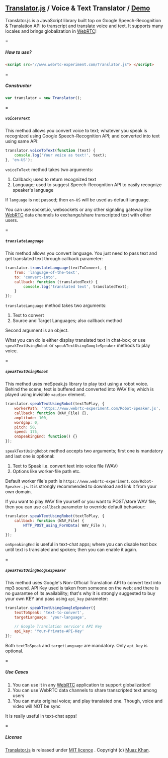 ## [Translator.js](https://github.com/muaz-khan/WebRTC-Experiment/tree/master/Translator.js) / Voice & Text Translator / [Demo](https://www.webrtc-experiment.com/Translator/)

Translator.js is a JavaScript library built top on Google Speech-Recognition & Translation API to transcript and translate voice and text. It supports many locales and brings globalization in <a href="https://www.webrtc-experiment.com/">WebRTC</a>!

=

##### How to use?

```html
<script src="//www.webrtc-experiment.com/Translator.js"> </script>
```

=

##### Constructor

```javascript
var translator = new Translator();
```

=

##### `voiceToText`

This method allows you convert voice to text; whatever you speak is recognized using Google Speech-Recognition API; and converted into text using same API:

```javascript
translator.voiceToText(function (text) {
    console.log('Your voice as text!', text);
}, 'en-US');
```

`voiceToText` method takes two arguments:

1. Callback; used to return recognized text
2. Language; used to suggest Speech-Recognition API to easily recognize speaker's language

If `language` is not passed; then `en-US` will be used as default language.

You can use socket.io, websockets or any other signaling gateway like [WebRTC](https://www.webrtc-experiment.com/) data channels to exchange/share transcripted text with other users.

=

##### `translateLanguage`

This method allows you convert language. You just need to pass text and get translated text through callback parameter:

```javascript
translator.translateLanguage(textToConvert, {
    from: 'language-of-the-text',
    to: 'convert-into',
    callback: function (translatedText) {
        console.log('translated text', translatedText);
    }
});
```

`translateLanguage` method takes two arguments:

1. Text to convert
2. Source and Target Languages; also callback method

Second argument is an object.

What you can do is either display translated text in chat-box; or use `speakTextUsingRobot` or `speakTextUsingGoogleSpeaker` methods to play voice.

=

##### `speakTextUsingRobot`

This method uses meSpeak.js library to play text using a robot voice. Behind the scene; text is buffered and converted into WAV file; which is played using invisible `<audio>` element.

```javascript
translator.speakTextUsingRobot(textToPlay, {
    workerPath: 'https://www.webrtc-experiment.com/Robot-Speaker.js',
    callback: function (WAV_File) {},
    amplitude: 100,
    wordgap: 0,
    pitch: 50,
    speed: 175,
    onSpeakingEnd: function() {}
});
```

`speakTextUsingRobot` method accepts two arguments; first one is mandatory and last one is optional:

1. Text to Speak i.e. convert text into voice file (WAV)
2. Options like worker-file path etc.

Default worker file's path is `https://www.webrtc-experiment.com/Robot-Speaker.js`. It is strongly recommended to download and link it from your own domain.

If you want to play WAV file yourself or you want to POST/store WAV file; then you can use `callback` parameter to override default behaviour:

```javascript
translator.speakTextUsingRobot(textToPlay, {
    callback: function (WAV_File) {
        HTTP_POST_using_FormData( WAV_File );
    }
});
```

`onSpeakingEnd` is useful in text-chat apps; where you can disable text box until text is translated and spoken; then you can enable it again.

=

##### `speakTextUsingGoogleSpeaker`

This method uses Google's Non-Official Translation API to convert text into mp3 sound. API Key used is taken from someone on the web; and there is no guarantee of its availability; that's why it is strongly suggested to buy your own KEY and pass using `api_key` parameter:

```javascript
translator.speakTextUsingGoogleSpeaker({
    textToSpeak: 'text-to-convert',
    targetLanguage: 'your-language',

    // Google Translation service's API Key
    api_key: 'Your-Private-API-Key'
});
```

Both `textToSpeak` and `targetLanguage` are mandatory. Only `api_key` is optional.

=

##### Use Cases

1. You can use it in any [WebRTC](https://www.webrtc-experiment.com/) application to support globalization!
2. You can use WebRTC data channels to share transcripted text among users
3. You can mute original voice; and play translated one. Though, voice and video will NOT be sync

It is really useful in text-chat apps!

=

##### License

[Translator.js](https://github.com/muaz-khan/WebRTC-Experiment/tree/master/Translator.js) is released under [MIT licence](https://www.webrtc-experiment.com/licence/) . Copyright (c) [Muaz Khan](https://plus.google.com/+MuazKhan).
